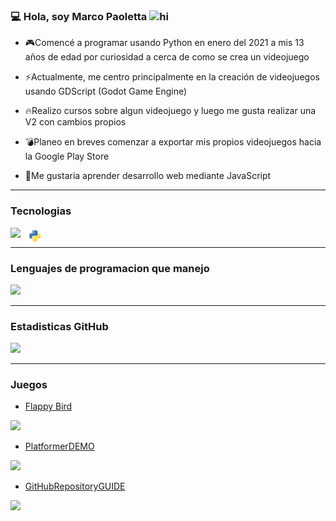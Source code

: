### 💻 Hola, soy Marco Paoletta <img src="https://user-images.githubusercontent.com/1303154/88677602-1635ba80-d120-11ea-84d8-d263ba5fc3c0.gif" width="28px" alt="hi">

- 🎮Comencé a programar usando Python en enero del 2021 a mis 13 años de edad por curiosidad a cerca de como se crea un videojuego  

- ⚡Actualmente, me centro principalmente en la creación de videojuegos usando GDScript (Godot Game Engine)

- 🔥Realizo cursos sobre algun videojuego y luego me gusta realizar una V2 con cambios propios

- 💣Planeo en breves comenzar a exportar mis propios videojuegos hacia la Google Play Store

- 📡Me gustaria aprender desarrollo web mediante JavaScript

---

### Tecnologias

<img align= "left" width = "26px" src="https://upload.wikimedia.org/wikipedia/commons/thumb/6/6a/Godot_icon.svg/1024px-Godot_icon.svg.png" >

<img align= "left" width = "26px" src="https://raw.githubusercontent.com/github/explore/80688e429a7d4ef2fca1e82350fe8e3517d3494d/topics/python/python.png" >

<br/>

---

###  Lenguajes de programacion que manejo

<img src= "https://github-readme-stats-eight-theta.vercel.app/api/top-langs/?username=MarcoPaoletta&layout=compact&langs_count=8&theme=tokyonight">

---

###  Estadisticas GitHub

<img src="https://github-readme-stats.vercel.app/api?username=MarcoPaoletta&&show_icons=true&theme=cobalt" height = 150>

---

### Juegos

* [Flappy Bird](https://github.com/MarcoPaoletta/FlappyBird)

<img src="https://github.com/MarcoPaoletta/MarcoPaoletta/blob/main/FlappyBird1.gif" width="256"/>

* [PlatformerDEMO](https://github.com/MarcoPaoletta/PlatformerDEMO)

<img src="https://github.com/MarcoPaoletta/MarcoPaoletta/blob/main/Platformer.gif" width="256">

* [GitHubRepositoryGUIDE](https://github.com/MarcoPaoletta/GitHubRepositoryGUIDE)

<img src ="https://github.com/MarcoPaoletta/MarcoPaoletta/blob/main/GitHub.gif" width ="256">

